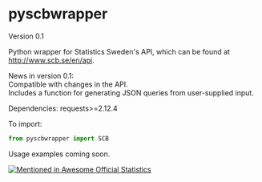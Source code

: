 # pyscbwrapper
Version 0.1

Python wrapper for Statistics Sweden's API, which can be found at http://www.scb.se/en/api.

News in version 0.1:  
Compatible with changes in the API.  
Includes a function for generating JSON queries from user-supplied input.

Dependencies: requests>=2.12.4

To import: 
```python
from pyscbwrapper import SCB
```

Usage examples coming soon. 



[![Mentioned in Awesome Official Statistics ](https://awesome.re/mentioned-badge.svg)](http://www.awesomeofficialstatistics.org)

